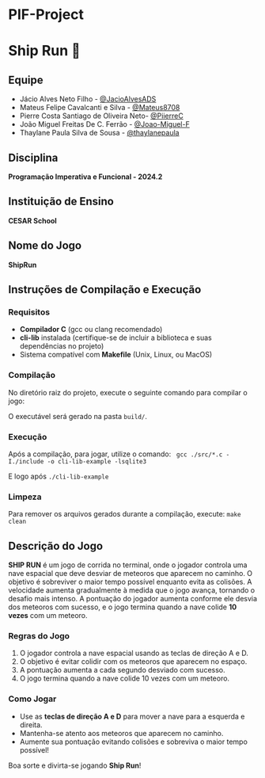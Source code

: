 # PIF-Project

# Ship Run 🚀

## Equipe
- Jácio Alves Neto Filho - [@JacioAlvesADS](https://github.com/JacioAlvesADS)
- Mateus Felipe Cavalcanti e Silva - [@Mateus8708](https://github.com/Mateus8708/Mateus8708.github.io)
- Pierre Costa Santiago de Oliveira Neto- [@PiierreC](https://github.com/PiierreC)
- João Miguel Freitas De C. Ferrão - [@Joao-Miguel-F](https://github.com/Joao-Miguel-F)
- Thaylane Paula Silva de Sousa - [@thaylanepaula](https://github.com/Thaylanepaula)

## Disciplina
**Programação Imperativa e Funcional - 2024.2**

## Instituição de Ensino
**CESAR School**

## Nome do Jogo
**ShipRun**

## Instruções de Compilação e Execução

### Requisitos
- **Compilador C** (gcc ou clang recomendado)
- **cli-lib** instalada (certifique-se de incluir a biblioteca e suas dependências no projeto)
- Sistema compatível com **Makefile** (Unix, Linux, ou MacOS)

### Compilação
No diretório raiz do projeto, execute o seguinte comando para compilar o jogo:

O executável será gerado na pasta `build/`.

### Execução
Após a compilação, para jogar, utilize o comando:
` gcc ./src/*.c -I./include -o cli-lib-example -lsqlite3`

E logo após
`./cli-lib-example`                       


### Limpeza
Para remover os arquivos gerados durante a compilação, execute:
`make clean`


## Descrição do Jogo
**SHIP RUN** é um jogo de corrida no terminal, onde o jogador controla uma nave espacial que deve desviar de meteoros que aparecem no caminho. O objetivo é sobreviver o maior tempo possível enquanto evita as colisões. A velocidade aumenta gradualmente à medida que o jogo avança, tornando o desafio mais intenso. A pontuação do jogador aumenta conforme ele desvia dos meteoros com sucesso, e o jogo termina quando a nave colide **10 vezes** com um meteoro.

### Regras do Jogo
1.	O jogador controla a nave espacial usando as teclas de direção A e D.
2.	O objetivo é evitar colidir com os meteoros que aparecem no espaço.
3.	A pontuação aumenta a cada segundo desviado com sucesso.
4.	O jogo termina quando a nave colide 10 vezes com um meteoro.

### Como Jogar
- Use as **teclas de direção A e D** para mover a nave para a esquerda e direita.
- Mantenha-se atento aos meteoros que aparecem no caminho.
- Aumente sua pontuação evitando colisões e sobreviva o maior tempo possível!

Boa sorte e divirta-se jogando **Ship Run**!
